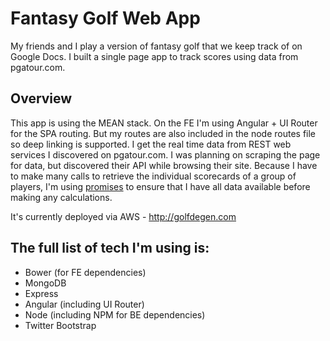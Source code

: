 # Fantasy Golf Web App

My friends and I play a version of fantasy golf that we keep track of on Google Docs.  I built a single page app to track scores using data from pgatour.com.

## Overview

This app is using the MEAN stack.  On the FE I'm using Angular + UI Router for the SPA routing.  But my routes are also included in the node routes file so deep linking is supported.
I get the real time data from REST web services I discovered on pgatour.com.  I was planning on scraping the page for data, but discovered their API while browsing their site.
Because I have to make many calls to retrieve the individual scorecards of a group of players, I'm using [promises](https://developer.mozilla.org/en-US/docs/Web/JavaScript/Reference/Global_Objects/Promise) to ensure that I have all data available before making any calculations.

It's currently deployed via AWS - http://golfdegen.com

## The full list of tech I'm using is:

* Bower (for FE dependencies)
* MongoDB
* Express
* Angular (including UI Router)
* Node (including NPM for BE dependencies)
* Twitter Bootstrap